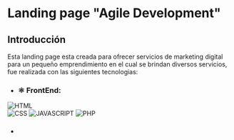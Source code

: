 # Landing page "Agile Development"
  
## Introducción
  
Esta landing page esta creada para ofrecer servicios de marketing digital para 
un pequeño emprendimiento en el cual se brindan diversos servicios, fue realizada 
con las siguientes tecnologias:

- ### ⚛️ FrontEnd:
![HTML](https://img.shields.io/badge/html5-white?style=for-the-badge&logo=HTML5&logoColor=white)  
![CSS](https://img.shields.io/badge/css-white?style=for-the-badge&logo=css3&logoColor=white)
![JAVASCRIPT](https://img.shields.io/badge/javascript-F7DF1E?style=for-the-badge&logo=javascript&logoColor=black)
![PHP](https://img.shields.io/badge/PHP-F7DF1E?style=for-the-badge&logo=php&logoColor=white)

- ###

